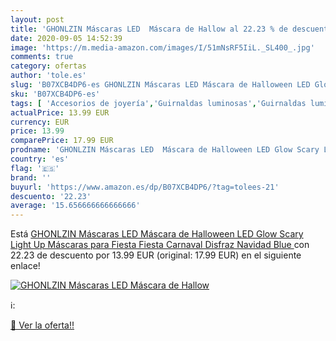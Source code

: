 ```yaml
---
layout: post
title: 'GHONLZIN Máscaras LED  Máscara de Hallow al 22.23 % de descuento'
date: 2020-09-05 14:52:39
image: 'https://m.media-amazon.com/images/I/51mNsRF5IiL._SL400_.jpg'
comments: true
category: ofertas
author: 'tole.es'
slug: 'B07XCB4DP6-es GHONLZIN Máscaras LED Máscara de Halloween LED Glow Scary...'
sku: 'B07XCB4DP6-es'
tags: [ 'Accesorios de joyería','Guirnaldas luminosas','Guirnaldas luminosas de interior','Iluminación','Joyería','Limpieza y cuidado de joyas','navidad', ]
actualPrice: 13.99 EUR
currency: EUR
price: 13.99
comparePrice: 17.99 EUR
prodname: 'GHONLZIN Máscaras LED  Máscara de Halloween LED Glow Scary Light Up Máscaras para Fiesta Fiesta Carnaval Disfraz Navidad  Blue '
country: 'es'
flag: '🇪🇸'
brand: ''
buyurl: 'https://www.amazon.es/dp/B07XCB4DP6/?tag=tolees-21'
descuento: '22.23'
average: '15.656666666666666'
---
```


Está [GHONLZIN Máscaras LED  Máscara de Halloween LED Glow Scary Light Up Máscaras para Fiesta Fiesta Carnaval Disfraz Navidad  Blue ](https://www.amazon.es/dp/B07XCB4DP6/?tag=tolees-21) con 22.23 de descuento por 13.99 EUR (original: 17.99 EUR) en el siguiente enlace!

[![GHONLZIN Máscaras LED  Máscara de Hallow](https://m.media-amazon.com/images/I/51mNsRF5IiL._SL400_.jpg)](https://www.amazon.es/dp/B07XCB4DP6/?tag=tolees-21)

ℹ️:


[🛒 Ver la oferta!!](https://www.amazon.es/dp/B07XCB4DP6/?tag=tolees-21)
